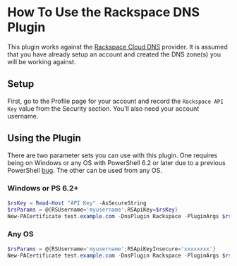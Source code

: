 # How To Use the Rackspace DNS Plugin

This plugin works against the [Rackspace Cloud DNS](https://www.rackspace.com/cloud/dns) provider. It is assumed that you have already setup an account and created the DNS zone(s) you will be working against.

## Setup

First, go to the Profile page for your account and record the `Rackspace API Key` value from the Security section. You'll also need your account username.

## Using the Plugin

There are two parameter sets you can use with this plugin. One requires being on Windows or any OS with PowerShell 6.2 or later due to a previous PowerShell [bug](https://github.com/PowerShell/PowerShell/issues/1654). The other can be used from any OS.

### Windows or PS 6.2+

```powershell
$rsKey = Read-Host "API Key" -AsSecureString
$rsParams = @{RSUsername='myusername';RSApiKey=$rsKey}
New-PACertificate test.example.com -DnsPlugin Rackspace -PluginArgs $rsParams
```

### Any OS

```powershell
$rsParams = @{RSUsername='myusername';RSApiKeyInsecure='xxxxxxxx'}
New-PACertificate test.example.com -DnsPlugin Rackspace -PluginArgs $rsParams
```
